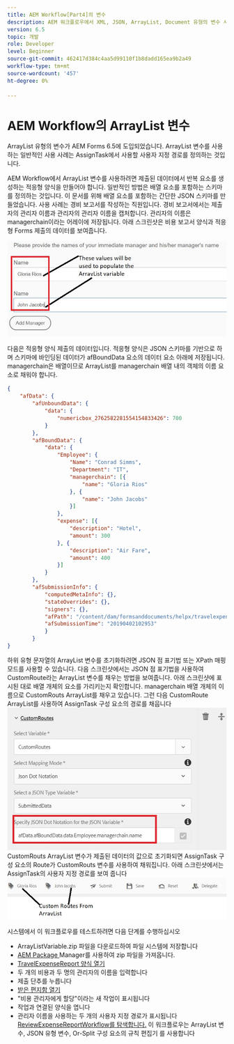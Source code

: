 ```yaml
---
title: AEM Workflow[Part4]의 변수
description: AEM 워크플로우에서 XML, JSON, ArrayList, Document 유형의 변수 사용
version: 6.5
topic: 개발
role: Developer
level: Beginner
source-git-commit: 462417d384c4aa5d99110f1b8dadd165ea9b2a49
workflow-type: tm+mt
source-wordcount: '457'
ht-degree: 0%

---
```



# AEM Workflow의 ArrayList 변수

ArrayList 유형의 변수가 AEM Forms 6.5에 도입되었습니다. ArrayList 변수를 사용하는 일반적인 사용 사례는 AssignTask에서 사용할 사용자 지정 경로를 정의하는 것입니다.

AEM Workflow에서 ArrayList 변수를 사용하려면 제출된 데이터에서 반복 요소를 생성하는 적응형 양식을 만들어야 합니다. 일반적인 방법은 배열 요소를 포함하는 스키마를 정의하는 것입니다. 이 문서를 위해 배열 요소를 포함하는 간단한 JSON 스키마를 만들었습니다. 사용 사례는 경비 보고서를 작성하는 직원입니다. 경비 보고서에서는 제출자의 관리자 이름과 관리자의 관리자 이름을 캡처합니다. 관리자의 이름은 managerchain이라는 어레이에 저장됩니다. 아래 스크린샷은 비용 보고서 양식과 적응형 Forms 제출의 데이터를 보여줍니다.

![경비 보고서](assets/expensereport.jpg)

다음은 적응형 양식 제출의 데이터입니다. 적응형 양식은 JSON 스키마를 기반으로 하며 스키마에 바인딩된 데이터가 afBoundData 요소의 데이터 요소 아래에 저장됩니다. managerchain은 배열이므로 ArrayList를 managerchain 배열 내의 객체의 이름 요소로 채워야 합니다.

```json
{
    "afData": {
        "afUnboundData": {
            "data": {
                "numericbox_2762582281554154833426": 700
            }
        },
        "afBoundData": {
            "data": {
                "Employee": {
                    "Name": "Conrad Simms",
                    "Department": "IT",
                    "managerchain": [{
                        "name": "Gloria Rios"
                    }, {
                        "name": "John Jacobs"
                    }]
                },
                "expense": [{
                    "description": "Hotel",
                    "amount": 300
                }, {
                    "description": "Air Fare",
                    "amount": 400
                }]
            }
        },
        "afSubmissionInfo": {
            "computedMetaInfo": {},
            "stateOverrides": {},
            "signers": {},
            "afPath": "/content/dam/formsanddocuments/helpx/travelexpensereport",
            "afSubmissionTime": "20190402102953"
            }
        }
}
```

하위 유형 문자열의 ArrayList 변수를 초기화하려면 JSON 점 표기법 또는 XPath 매핑 모드를 사용할 수 있습니다. 다음 스크린샷에서는 JSON 점 표기법을 사용하여 CustomRoute라는 ArrayList 변수를 채우는 방법을 보여줍니다. 아래 스크린샷에 표시된 대로 배열 개체의 요소를 가리키는지 확인합니다. managerchain 배열 개체의 이름으로 CustomRouts ArrayList를 채우고 있습니다.
그런 다음 CustomRoute ArrayList를 사용하여 AssignTask 구성 요소의 경로를 채웁니다
![customerroads](assets/arraylist.jpg)
CustomRouts ArrayList 변수가 제출된 데이터의 값으로 초기화되면 AssignTask 구성 요소의 Route가 CustomRouts 변수를 사용하여 채워집니다. 아래 스크린샷에서는 AssignTask의 사용자 지정 경로를 보여 줍니다
![작업](assets/customactions.jpg)

시스템에서 이 워크플로우를 테스트하려면 다음 단계를 수행하십시오

* ArrayListVariable.zip 파일을 다운로드하여 파일 시스템에 저장합니다
* [AEM Package ](assets/arraylistvariable.zip) Manager를 사용하여 zip 파일을 가져옵니다.
* [TravelExpenseReport 양식 열기](http://localhost:4502/content/dam/formsanddocuments/helpx/travelexpensereport/jcr:content?wcmmode=disabled)
* 두 개의 비용과 두 명의 관리자의 이름을 입력합니다
* 제출 단추를 누릅니다
* [받은 편지함 열기](http://localhost:4502/aem/inbox)
* &quot;비용 관리자에게 할당&quot;이라는 새 작업이 표시됩니다
* 작업과 연결된 양식을 엽니다
* 관리자 이름을 사용하는 두 개의 사용자 지정 경로가 표시됩니다
   [ReviewExpenseReportWorkflow를 탐색합니다.](http://localhost:4502/editor.html/conf/global/settings/workflow/models/ReviewExpenseReport.html) 이 워크플로우는 ArrayList 변수, JSON 유형 변수, Or-Split 구성 요소의 규칙 편집기 를 사용합니다
